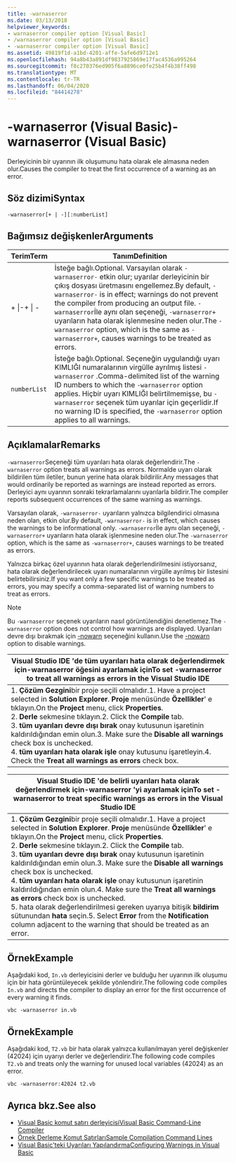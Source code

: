 ```yaml
---
title: -warnaserror
ms.date: 03/13/2018
helpviewer_keywords:
- warnaserror compiler option [Visual Basic]
- /warnaserror compiler option [Visual Basic]
- -warnaserror compiler option [Visual Basic]
ms.assetid: 49819f1d-a1bd-4201-affe-5afe6d9712e1
ms.openlocfilehash: 94a8b43a891df9837925869e17fac4536a995264
ms.sourcegitcommit: f8c270376ed905f6a8896ce0fe25b4f4b38ff498
ms.translationtype: MT
ms.contentlocale: tr-TR
ms.lasthandoff: 06/04/2020
ms.locfileid: "84414278"
---
```

# <a name="-warnaserror-visual-basic"></a><span data-ttu-id="024c8-102">-warnaserror (Visual Basic)</span><span class="sxs-lookup"><span data-stu-id="024c8-102">-warnaserror (Visual Basic)</span></span>
<span data-ttu-id="024c8-103">Derleyicinin bir uyarının ilk oluşumunu hata olarak ele almasına neden olur.</span><span class="sxs-lookup"><span data-stu-id="024c8-103">Causes the compiler to treat the first occurrence of a warning as an error.</span></span>  
  
## <a name="syntax"></a><span data-ttu-id="024c8-104">Söz dizimi</span><span class="sxs-lookup"><span data-stu-id="024c8-104">Syntax</span></span>  
  
```console  
-warnaserror[+ | -][:numberList]  
```  
  
## <a name="arguments"></a><span data-ttu-id="024c8-105">Bağımsız değişkenler</span><span class="sxs-lookup"><span data-stu-id="024c8-105">Arguments</span></span>  
  
|<span data-ttu-id="024c8-106">Terim</span><span class="sxs-lookup"><span data-stu-id="024c8-106">Term</span></span>|<span data-ttu-id="024c8-107">Tanım</span><span class="sxs-lookup"><span data-stu-id="024c8-107">Definition</span></span>|  
|---|---|  
|<span data-ttu-id="024c8-108">+ &#124;-</span><span class="sxs-lookup"><span data-stu-id="024c8-108">+ &#124; -</span></span>|<span data-ttu-id="024c8-109">İsteğe bağlı.</span><span class="sxs-lookup"><span data-stu-id="024c8-109">Optional.</span></span> <span data-ttu-id="024c8-110">Varsayılan olarak `-warnaserror-` etkin olur; uyarılar derleyicinin bir çıkış dosyası üretmasını engellemez.</span><span class="sxs-lookup"><span data-stu-id="024c8-110">By default, `-warnaserror-` is in effect; warnings do not prevent the compiler from producing an output file.</span></span> <span data-ttu-id="024c8-111">`-warnaserror`İle aynı olan seçeneği, `-warnaserror+` uyarıların hata olarak işlenmesine neden olur.</span><span class="sxs-lookup"><span data-stu-id="024c8-111">The `-warnaserror` option, which is the same as `-warnaserror+`, causes warnings to be treated as errors.</span></span>|  
|`numberList`|<span data-ttu-id="024c8-112">İsteğe bağlı.</span><span class="sxs-lookup"><span data-stu-id="024c8-112">Optional.</span></span> <span data-ttu-id="024c8-113">Seçeneğin uygulandığı uyarı KIMLIĞI numaralarının virgülle ayrılmış listesi `-warnaserror` .</span><span class="sxs-lookup"><span data-stu-id="024c8-113">Comma-delimited list of the warning ID numbers to which the `-warnaserror` option applies.</span></span> <span data-ttu-id="024c8-114">Hiçbir uyarı KIMLIĞI belirtilmemişse, bu `-warnaserror` seçenek tüm uyarılar için geçerlidir.</span><span class="sxs-lookup"><span data-stu-id="024c8-114">If no warning ID is specified, the `-warnaserror` option applies to all warnings.</span></span>|  
  
## <a name="remarks"></a><span data-ttu-id="024c8-115">Açıklamalar</span><span class="sxs-lookup"><span data-stu-id="024c8-115">Remarks</span></span>  
 <span data-ttu-id="024c8-116">`-warnaserror`Seçeneği tüm uyarıları hata olarak değerlendirir.</span><span class="sxs-lookup"><span data-stu-id="024c8-116">The `-warnaserror` option treats all warnings as errors.</span></span> <span data-ttu-id="024c8-117">Normalde uyarı olarak bildirilen tüm iletiler, bunun yerine hata olarak bildirilir.</span><span class="sxs-lookup"><span data-stu-id="024c8-117">Any messages that would ordinarily be reported as warnings are instead reported as errors.</span></span> <span data-ttu-id="024c8-118">Derleyici aynı uyarının sonraki tekrarlamalarını uyarılarla bildirir.</span><span class="sxs-lookup"><span data-stu-id="024c8-118">The compiler reports subsequent occurrences of the same warning as warnings.</span></span>  
  
 <span data-ttu-id="024c8-119">Varsayılan olarak, `-warnaserror-` uyarıların yalnızca bilgilendirici olmasına neden olan, etkin olur.</span><span class="sxs-lookup"><span data-stu-id="024c8-119">By default, `-warnaserror-` is in effect, which causes the warnings to be informational only.</span></span> <span data-ttu-id="024c8-120">`-warnaserror`İle aynı olan seçeneği, `-warnaserror+` uyarıların hata olarak işlenmesine neden olur.</span><span class="sxs-lookup"><span data-stu-id="024c8-120">The `-warnaserror` option, which is the same as `-warnaserror+`, causes warnings to be treated as errors.</span></span>  
  
 <span data-ttu-id="024c8-121">Yalnızca birkaç özel uyarının hata olarak değerlendirilmesini istiyorsanız, hata olarak değerlendirilecek uyarı numaralarının virgülle ayrılmış bir listesini belirtebilirsiniz.</span><span class="sxs-lookup"><span data-stu-id="024c8-121">If you want only a few specific warnings to be treated as errors, you may specify a comma-separated list of warning numbers to treat as errors.</span></span>  
  
> [!NOTE]
> <span data-ttu-id="024c8-122">Bu `-warnaserror` seçenek uyarıların nasıl görüntülendiğini denetlemez.</span><span class="sxs-lookup"><span data-stu-id="024c8-122">The `-warnaserror` option does not control how warnings are displayed.</span></span> <span data-ttu-id="024c8-123">Uyarıları devre dışı bırakmak için [-nowarn](nowarn.md) seçeneğini kullanın.</span><span class="sxs-lookup"><span data-stu-id="024c8-123">Use the [-nowarn](nowarn.md) option to disable warnings.</span></span>  
  
|<span data-ttu-id="024c8-124">Visual Studio IDE 'de tüm uyarıları hata olarak değerlendirmek için-warnaserror öğesini ayarlamak için</span><span class="sxs-lookup"><span data-stu-id="024c8-124">To set -warnaserror to treat all warnings as errors in the Visual Studio IDE</span></span>|  
|---|  
|<span data-ttu-id="024c8-125">1. **Çözüm Gezgini**bir proje seçili olmalıdır.</span><span class="sxs-lookup"><span data-stu-id="024c8-125">1.  Have a project selected in **Solution Explorer**.</span></span> <span data-ttu-id="024c8-126">**Proje** menüsünde **Özellikler**' e tıklayın.</span><span class="sxs-lookup"><span data-stu-id="024c8-126">On the **Project** menu, click **Properties**.</span></span> <br /><span data-ttu-id="024c8-127">2. **Derle** sekmesine tıklayın.</span><span class="sxs-lookup"><span data-stu-id="024c8-127">2.  Click the **Compile** tab.</span></span><br /><span data-ttu-id="024c8-128">3. **tüm uyarıları devre dışı bırak** onay kutusunun işaretinin kaldırıldığından emin olun.</span><span class="sxs-lookup"><span data-stu-id="024c8-128">3.  Make sure the **Disable all warnings** check box is unchecked.</span></span><br /><span data-ttu-id="024c8-129">4. **tüm uyarıları hata olarak işle** onay kutusunu işaretleyin.</span><span class="sxs-lookup"><span data-stu-id="024c8-129">4.  Check the **Treat all warnings as errors** check box.</span></span>|  
  
|<span data-ttu-id="024c8-130">Visual Studio IDE 'de belirli uyarıları hata olarak değerlendirmek için-warnaserror 'yi ayarlamak için</span><span class="sxs-lookup"><span data-stu-id="024c8-130">To set -warnaserror to treat specific warnings as errors in the Visual Studio IDE</span></span>|  
|---|  
|<span data-ttu-id="024c8-131">1. **Çözüm Gezgini**bir proje seçili olmalıdır.</span><span class="sxs-lookup"><span data-stu-id="024c8-131">1.  Have a project selected in **Solution Explorer**.</span></span> <span data-ttu-id="024c8-132">**Proje** menüsünde **Özellikler**' e tıklayın.</span><span class="sxs-lookup"><span data-stu-id="024c8-132">On the **Project** menu, click **Properties**.</span></span><br /><span data-ttu-id="024c8-133">2. **Derle** sekmesine tıklayın.</span><span class="sxs-lookup"><span data-stu-id="024c8-133">2.  Click the **Compile** tab.</span></span><br /><span data-ttu-id="024c8-134">3. **tüm uyarıları devre dışı bırak** onay kutusunun işaretinin kaldırıldığından emin olun.</span><span class="sxs-lookup"><span data-stu-id="024c8-134">3.  Make sure the **Disable all warnings** check box is unchecked.</span></span><br /><span data-ttu-id="024c8-135">4. **tüm uyarıları hata olarak işle** onay kutusunun işaretinin kaldırıldığından emin olun.</span><span class="sxs-lookup"><span data-stu-id="024c8-135">4.  Make sure the **Treat all warnings as errors** check box is unchecked.</span></span><br /><span data-ttu-id="024c8-136">5. hata olarak değerlendirilmesi gereken uyarıya bitişik **bildirim** sütunundan **hata** seçin.</span><span class="sxs-lookup"><span data-stu-id="024c8-136">5.  Select **Error** from the **Notification** column adjacent to the warning that should be treated as an error.</span></span>|  
  
## <a name="example"></a><span data-ttu-id="024c8-137">Örnek</span><span class="sxs-lookup"><span data-stu-id="024c8-137">Example</span></span>  
 <span data-ttu-id="024c8-138">Aşağıdaki kod, `In.vb` derleyicisini derler ve bulduğu her uyarının ilk oluşumu için bir hata görüntüleyecek şekilde yönlendirir.</span><span class="sxs-lookup"><span data-stu-id="024c8-138">The following code compiles `In.vb` and directs the compiler to display an error for the first occurrence of every warning it finds.</span></span>  
  
```console
vbc -warnaserror in.vb  
```  
  
## <a name="example"></a><span data-ttu-id="024c8-139">Örnek</span><span class="sxs-lookup"><span data-stu-id="024c8-139">Example</span></span>  
 <span data-ttu-id="024c8-140">Aşağıdaki kod, `T2.vb` bir hata olarak yalnızca kullanılmayan yerel değişkenler (42024) için uyarıyı derler ve değerlendirir.</span><span class="sxs-lookup"><span data-stu-id="024c8-140">The following code compiles `T2.vb` and treats only the warning for unused local variables (42024) as an error.</span></span>  
  
```console
vbc -warnaserror:42024 t2.vb  
```  
  
## <a name="see-also"></a><span data-ttu-id="024c8-141">Ayrıca bkz.</span><span class="sxs-lookup"><span data-stu-id="024c8-141">See also</span></span>

- [<span data-ttu-id="024c8-142">Visual Basic komut satırı derleyicisi</span><span class="sxs-lookup"><span data-stu-id="024c8-142">Visual Basic Command-Line Compiler</span></span>](index.md)
- [<span data-ttu-id="024c8-143">Örnek Derleme Komut Satırları</span><span class="sxs-lookup"><span data-stu-id="024c8-143">Sample Compilation Command Lines</span></span>](sample-compilation-command-lines.md)
- [<span data-ttu-id="024c8-144">Visual Basic'teki Uyarıları Yapılandırma</span><span class="sxs-lookup"><span data-stu-id="024c8-144">Configuring Warnings in Visual Basic</span></span>](/visualstudio/ide/configuring-warnings-in-visual-basic)
